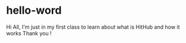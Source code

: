 # hello-word

Hi All,
I'm just in my first class to learn about what is HitHub and how it works
Thank you !
